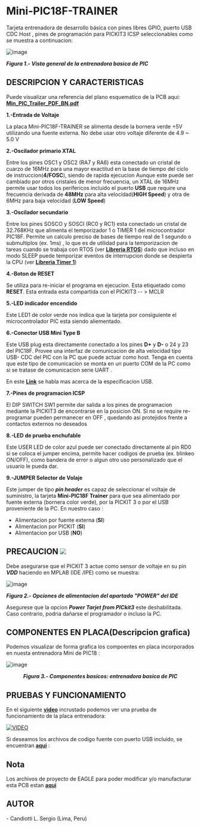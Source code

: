 # Mini-PIC18F-TRAINER
Tarjeta entrenadora de desarrollo básica con pines libres GPIO, puerto USB CDC Host , pines de programación para PICKIT3 ICSP seleccionables como se muestra a continuacion:

![image](https://github.com/SerCandio/Mini-PIC18F-TRAINER/assets/106831539/cd642af2-6dcd-42de-b466-ebb15fab4111)

<B><I>Figura 1.- Vista general de la entrenadora basica de PIC</I></B>

<h2 dir="auto" tabindex="-1">DESCRIPCION Y CARACTERISTICAS</h2>
<P>Puede visualizar una referencia del plano esquematico de la PCB aqui: <B><A HREF="https://github.com/SerCandio/Mini-PIC18F-TRAINER/blob/main/Esquemas%20Schematic/Min_PIC_Trailer_PDF_BN.pdf">Min_PIC_Trailer_PDF_BN.pdf</A></B></P>

<B>1.-Entrada de Voltaje</B>

La placa Mini-PIC18F-TRAINER se alimenta desde la bornera verde +5V utilizando una fuente externa. No debe usar otro voltaje diferente de 4.9 ~ 5.0 V

<B>2.-Oscilador primario XTAL</B>

Entre los pines OSC1 y OSC2 (RA7 y RA6) esta conectado un cristal de cuarzo de 16MHz para una mayor exactitud en la base de tiempo del ciclo de instruccion(<B>4/FOSC</B>), siendo de rapida ejecucion Aunque este puede ser cambiado por otros cristales de menor frecuencia, un XTAL de 16MHz permite usar todos los perifericos incluido el puerto <B>USB</B> que require una frecuencia derivada de <B>48MHz</B> para alta velocidad(<B>HIGH Speed</B>) y otra de 6MHz para baja velocidad (<B>LOW Speed</B>)

<B>3.-Oscilador secundario</B>

Entre los pines SOSCO y SOSCI (RC0 y RC1) esta conectado un cristal de 32.768KHz que alimenta el temporizador 1 o TIMER 1 del microcontrador PIC18F. Permite un calculo preciso de bases de tiempo real de 1 segundo o submultiplos (ex. 1ms) , lo que es de utilidad para la temporizacion de tareas cuando se trabaja con RTOS (ver <B><A HREF="https://github.com/SerCandio/Microcontrolador-PIC18F/blob/main/LIBRERIAS%20PIC18/RTOS.h">Libreria RTOS</A></B>) dado que incluso en modo SLEEP puede temporizar eventos de interrupcion donde se despierta la CPU (ver <B><A HREF="https://github.com/SerCandio/Microcontrolador-PIC18F/blob/main/LIBRERIAS%20PIC18/TMR1.h">Libreria Timer 1</A></B>)

<B>4.-Boton de RESET</B>

Se utiliza para re-iniciar el programa en ejecucion. Esta etiquetado como <B>RESET</B>. Esta entrada esta compartida con el PICKIT3 -- > MCLR

<B>5.-LED indicador encendido</B>

Este LED1 de color verde nos indica que la tarjeta por consiguiente el microcontrolador PIC esta siendo aliementado. 

<B>6.-Conector USB Mini Type B </B>

Este USB plug esta directamente conectado a los pines  <B>D+</B> y <B>D-</B> o 24 y 23 del PIC18F. Provee una interfaz de comunicacion de alta velocidad tipo USB- CDC del PIC con la PC que puede actuar como host. Tenga en cuenta que este tipo de comunicacion se monta en un puerto COM de la PC como si se tratase de comunicacion serie UART . 

En este <B><A HREF="https://www.usb.org/">Link</A></B> se habla mas acerca de la especificacion USB.

<B>7.-Pines de programacion ICSP</B>

El DIP SWITCH SW1 permite dar salida a los pines de programacion mediante la PICKIT3 de encontrarse en la posicion ON. Si no se require re-programar pueden permanecer en OFF , quedando asi protejidos frente a contactos externos no deseados

<B>8.-LED de prueba enchufable</B>

Este USER LED de color azul puede ser conectado  directamente  al pin RD0 si se coloca el jumper encima, permite hacer codigos de prueba (ex. blinkeo ON/OFF), como bandera de error o algun otro uso personalizado que el usuario le pueda dar.

<B>9.-JUMPER Selector de Volaje</B>

Este jumper de tipo <B><I>pin header</I></B> es capaz de seleccionar el voltaje de suministro, la tarjeta <B>Mini-PIC18F Trainer</B> para que sea alimentado por fuente externa (bornera color verde), por la PICKIT 3 o por el USB proveniente de la PC. En nuestro caso :

- Alimentacion por fuente externa (<B>SI</B>)
- Alimentacion por PICKIT (<B>SI</B>)
- Alimentacion por USB (<B>NO</B>)

<h2 dir="auto" tabindex="-1">PRECAUCION <img src="https://github.com/SerCandio/Mini-PIC18F-TRAINER/assets/106831539/ca45f6f3-578d-45d0-bedd-07b2afdd2be8"></h2>

Debe asegurarse que el PICKIT 3 actue como sensor de voltaje en su pin <B><I>VDD</I></B> haciendo en MPLAB (IDE /IPE) como se muestra:

![image](https://github.com/SerCandio/Mini-PIC18F-TRAINER/assets/106831539/b7142562-cb13-4e22-96e4-63deb5a92e8c)

<B><I>Figura 2.- Opciones de alimentacion del apartado "POWER" del IDE</I></B>
<p>Asegurese que la opcion <B><I>Power Tarjet from PICkit3</B></I> este deshabilitada. Caso contrario, podria dañarse el programador o incluso la PC.</p>

<h2 dir="auto" tabindex="-1">COMPONENTES EN PLACA(Descripcion grafica)</h2> 

Podemos visualizar de forma grafica los compoentes en placa incorporados en nuesta entrenadora Mini de PIC18 :

![image](https://github.com/SerCandio/Mini-PIC18F-TRAINER/assets/106831539/3fc8c751-18cd-4fac-ad2a-d8b89baff10f)
<center><B><I>Figura 3.- Componentes basicos: entrenadora basica de PIC</I></B></center>

<h2 dir="auto" tabindex="-1">PRUEBAS Y FUNCIONAMIENTO</h2>
En el siguiente <B><A HREF="https://www.youtube.com/watch?v=uNbUmXdRPzk">video</A></B> incrustado podemos ver una prueba de funcionamiento de la placa entrenadora:

[![VIDEO](https://img.youtube.com/vi/uNbUmXdRPzk/0.jpg)](https://www.youtube.com/watch?v=uNbUmXdRPzk)

Si deseamos los archivos de codigo fuente con puerto USB incluido, se encuentran <B><A HREF="https://github.com/SerCandio/Microcontrolador-PIC18F">aqui</A></B> :

<h2 dir="auto" tabindex="-1">Nota</h2>
Los archivos de proyecto de EAGLE para poder modificar y/o manufacturar esta PCB estan <B><A HREF="https://github.com/SerCandio/Mini-PIC18F-TRAINER/tree/main/EAGLE%20CAD%20FILES">aqui</A></B>
<h2 dir="auto" tabindex="-1">AUTOR</h2>
- Candiotti L. Sergio (Lima, Peru)

